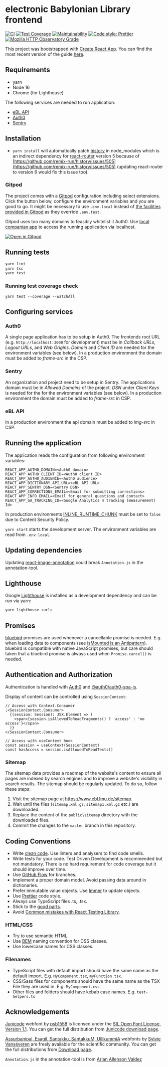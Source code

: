# electronic Babylonian Library frontend

[![CI](https://github.com/ElectronicBabylonianLiterature/ebl-frontend/actions/workflows/main.yml/badge.svg)](https://github.com/ElectronicBabylonianLiterature/ebl-frontend/actions/workflows/main.yml)
[![Test Coverage](https://api.codeclimate.com/v1/badges/0787509d99e64ee3cb93/test_coverage)](https://codeclimate.com/github/ElectronicBabylonianLiterature/ebl-frontend/test_coverage)
[![Maintainability](https://api.codeclimate.com/v1/badges/0787509d99e64ee3cb93/maintainability)](https://codeclimate.com/github/ElectronicBabylonianLiterature/ebl-frontend/maintainability)
[![Code style: Prettier](https://img.shields.io/badge/code_style-prettier-ff69b4)](https://prettier.io)
[![Mozilla HTTP Observatory Grade](https://img.shields.io/mozilla-observatory/grade/www.ebl.lmu.de?publish)](https://observatory.mozilla.org/analyze/www.ebl.lmu.de)

This project was bootstrapped with [Create React App](https://github.com/facebookincubator/create-react-app). You can find the most recent version of the guide [here](https://github.com/facebook/create-react-app/blob/main/packages/cra-template/template/README.md).

## Requirements

- yarn
- Node 16
- Chrome (for Lighthouse)

The following services are needed to run application:

- [eBL API](https://github.com/ElectronicBabylonianLiterature/ebl-api)
- [Auth0](https://auth0.com)
- [Sentry](https://sentry.io)

## Installation

- `yarn install` will automatically patch [history](https://github.com/remix-run/history) in node_modules which is an indirect dependency for [react-router](https://github.com/remix-run/react-router) version 5 because of [https://github.com/remix-run/history/issues/505](https://github.com/remix-run/history/issues/505) (updating react-router to version 6 would fix this issue too).

### Gitpod

The project comes with a [Gitpod](https://www.gitpod.io) configuration including
select extensions. Click the button below, configure the environment variables and you are good to go.
It might be necessary to use `.env.local` instead of [the facilities provided
in Gitpod](https://www.gitpod.io/docs/environment-variables/) as they override `.env.test`.

Gitpod uses too many domains to feasibly whitelist it Auth0. Use [local companian app](https://www.gitpod.io/blog/local-app) to
access the running application via localhost.

[![Open in Gitpod](https://gitpod.io/button/open-in-gitpod.svg)](https://gitpod.io/#https://github.com/ElectronicBabylonianLiterature/ebl-frontend)

## Running tests

```sh
yarn lint
yarn tsc
yarn test
```

### Running test coverage check

`yarn test --coverage --watchAll`

## Configuring services

### Auth0

A single page application has to be setup in Auth0. The frontends root URL (e.g. `http://localhost:3000` for development) must be in _Callback URLs_, _Logout URLs_, and _Web Origins_. _Domain_ and _Client ID_ are needed for the environment variables (see below). In a production environment the domain must be added to _frame-src_ in the CSP.

### Sentry

An organization and project need to be setup in Sentry. The applications domain must be in _Allowed Domains_ of the project. _DSN_ under _Client Keys_ is needed for the for the environment variables (see below). In a production environment the domain must be added to _frame-src_ in CSP.

### eBL API

In a production environment the api domain must be added to _img-src_ in CSP.

## Running the application

The application reads the configuration from following environment variables:

```dotenv
REACT_APP_AUTH0_DOMAIN=<Auth0 domain>
REACT_APP_AUTH0_CLIENT_ID=<Auth0 client ID>
REACT_APP_AUTH0_AUDIENCE=<Auth0 audience>
REACT_APP_DICTIONARY_API_URL=<eBL API URL>
REACT_APP_SENTRY_DSN=<Sentry DSN>
REACT_APP_CORRECTIONS_EMAIL=<Email for submitting corrections>
REACT_APP_INFO_EMAIL=<Email for general questions and contact>
REACT_APP_GA_TRACKING_ID=<Google Analytics 4 tracking (measurement) Id>
```

In production environments [INLINE_RUNTIME_CHUNK](https://create-react-app.dev/docs/advanced-configuration) must be set to `false` due to Content Security Policy.

`yarn start` starts the development server. The environment variables are read from `.env.local`.

## Updating dependencies

Updating [react-image-annotation](https://github.com/Secretmapper/react-image-annotation) could break `Annotation.js`
in the annotation-tool.

## Lighthouse

Google [Lighthouse](https://developers.google.com/web/tools/lighthouse/) is installed as a development dependency and can be run via yarn:

```sh
yarn lighthouse <url>
```

## Promises

[bluebird](http://bluebirdjs.com) promises are used whenever a cancellable promise is needed. E.g. when loading data to components (see [isMounted is an Antipattern](https://reactjs.org/blog/2015/12/16/ismounted-antipattern.html)). bluebird is compatible with native JavaScript promises, but care should taken that a bluebird promise is always used when `Promise.cancel()` is needed.

## Authentication and Authorization

Authentication is handled with [Auth0](https://auth0.com) and [@auth0/auth0-spa-js](https://github.com/auth0/auth0-spa-js).

Display of content can be controlled using `SessionContext`:

```tsx
// Access with Context.Consumer
;<SessionContext.Consumer>
  {(session: Session): JSX.Element => (
    <span>{session.isAllowedToReadFragments() ? 'access' : 'no access'}</span>
  )}
</SessionContext.Consumer>

// Access with useContext hook
const session = useContext(SessionContext)
const hasAccess = session.isAllowedToReadTexts()
```

### Sitemap

The sitemap data provides a roadmap of the website's content to ensure all pages
are indexed by search engines and to improve a website's visibility in search results.
The sitemap should be regularly updated. To do so, follow these steps:

1. Visit the sitemap page at <https://www.ebl.lmu.de/sitemap>.
2. Wait until the files (`sitemap.xml.gz`, `sitemap1.xml.gz` etc.) are downloaded.
3. Replace the content of the `public\sitemap` directory with the downloaded files.
4. Commit the changes to the `master` branch in this repository.

## Coding Conventions

- Write [clean code](https://www.amazon.de/Clean-Code-Handbook-Software-Craftsmanship/dp/0132350882).
  Use linters and analysers to find code smells.
- Write tests for your code. Test Driven Development is recommended but not mandatory.
  There is no hard requirement for code coverage but it should improve over time.
- Use [GitHub Flow](https://guides.github.com/introduction/flow/) for branches..
- Implement a proper domain model. Avoid passing data around in dictionaries.
- Prefer immutable value objects.
  Use [Immer](https://immerjs.github.io/immer/) to update objects.
- Use [Prettier](https://prettier.io) code style.
- Always use TypeScript files .ts, .tsx.
- Stick to the [good parts](https://smile.amazon.de/JavaScript-Parts-Working-Shallow-Grain/dp/0596517742).
- Avoid [Common mistakes with React Testing Library](https://kentcdodds.com/blog/common-mistakes-with-react-testing-library).

### HTML/CSS

- Try to use semantic HTML.
- Use [BEM](http://getbem.com/) naming convention for CSS classes.
- Use lowercase names for CSS classes.

### Filenames

- TypeScript files with default import should have the same name as the default import.
  E.g. `MyComponent.tsx`, `myFunction.tsx`.
- CSS/Sass files for components should have the same name as
  the TSX File they are used in. E.g. `MyComponent.css`
- Other files and folders should have kebab case names.
  E.g. `test-helpers.ts`

## Acknowledgements

[Junicode](http://junicode.sourceforge.net/) webfont by [psb1558](http://sourceforge.net/users/psb1558) is licensed under the [SIL Open Font License, Version 1.1](http://scripts.sil.org/OFL). You can get the full distribution from [Junicode download page](http://sourceforge.net/projects/junicode/?source=typ_redirect).

[Assurbanipal, Esagil, Santakku, SantakkuM, UllikummiA](https://www.hethport.uni-wuerzburg.de/cuneifont//) webfonts by
[Sylvie Vanséveren](https://www.hethport.uni-wuerzburg.de/cuneifont/) are freely available for the scientific community.
You can get the full distributions from [Download page](https://www.hethport.uni-wuerzburg.de/cuneifont/).

`Annotation.js` in the annotation-tool is from [Arian Allenson Valdez](https://github.com/Secretmapper/react-image-annotation)
